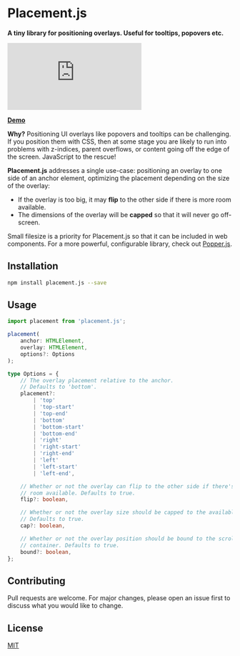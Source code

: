 # Placement.js

**A tiny library for positioning overlays. Useful for tooltips, popovers etc.**

![Size](https://img.shields.io/bundlephobia/minzip/placement.js)

[**Demo**](https://tobyzerner.github.io/placement.js/demo.html)

**Why?** Positioning UI overlays like popovers and tooltips can be challenging. If you position them with CSS, then at some stage you are likely to run into problems with z-indices, parent overflows, or content going off the edge of the screen. JavaScript to the rescue!

**Placement.js** addresses a single use-case: positioning an overlay to one side of an anchor element, optimizing the placement depending on the size of the overlay:

* If the overlay is too big, it may **flip** to the other side if there is more room available.
* The dimensions of the overlay will be **capped** so that it will never go off-screen.

Small filesize is a priority for Placement.js so that it can be included in web components. For a more powerful, configurable library, check out [Popper.js](https://popper.js.org).

## Installation

```sh
npm install placement.js --save
```

## Usage

```ts
import placement from 'placement.js';

placement(
    anchor: HTMLElement,
    overlay: HTMLElement,
    options?: Options
);

type Options = {
    // The overlay placement relative to the anchor. 
    // Defaults to 'bottom'.
    placement?: 
        | 'top'
        | 'top-start'
        | 'top-end'
        | 'bottom'
        | 'bottom-start'
        | 'bottom-end'
        | 'right'
        | 'right-start'
        | 'right-end'
        | 'left'
        | 'left-start'
        | 'left-end',

    // Whether or not the overlay can flip to the other side if there's more
    // room available. Defaults to true.
    flip?: boolean,

    // Whether or not the overlay size should be capped to the available space.
    // Defaults to true.
    cap?: boolean,

    // Whether or not the overlay position should be bound to the scroll 
    // container. Defaults to true.
    bound?: boolean,
};
```

## Contributing

Pull requests are welcome. For major changes, please open an issue first to discuss what you would like to change.

## License

[MIT](LICENSE)
